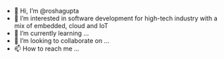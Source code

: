 - 👋 Hi, I’m @roshagupta
- 👀 I’m interested in software development for high-tech industry with a mix of embedded, cloud and IoT
- 🌱 I’m currently learning ...
- 💞️ I’m looking to collaborate on ...
- 📫 How to reach me ...

<!---
roshagupta/roshagupta is a ✨ special ✨ repository because its `README.md` (this file) appears on your GitHub profile.
You can click the Preview link to take a look at your changes.
--->
